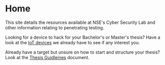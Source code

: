 # Home

This site details the resources available at NSE's Cyber Security Lab and other information relating to penetrating testing.

Looking for a device to hack for your Bachelor's or Master's thesis? Have a look at the [IoT devices](pages/lab-equipment/iot-devices.md) we already have to see if any interest you.

Already have a target but unsure on how to start and structure your thesis? Look at the [Thesis Guidleines](pages/guides) document.
